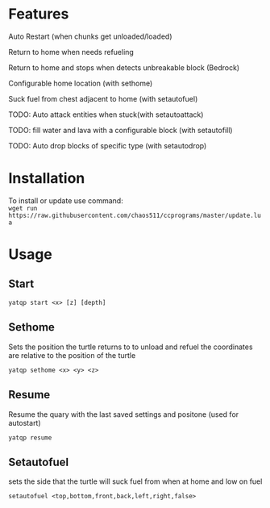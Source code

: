 # Features
Auto Restart (when chunks get unloaded/loaded)

Return to home when needs refueling
  
Return to home and stops when detects unbreakable block (Bedrock)
  
Configurable home location (with sethome)

Suck fuel from chest adjacent to home (with setautofuel)

TODO: Auto attack entities when stuck(with setautoattack)

TODO: fill water and lava with a configurable block (with setautofill)


TODO: Auto drop blocks of specific type (with setautodrop)

 # Installation
To install or update use command: <br />
`wget run https://raw.githubusercontent.com/chaos511/ccprograms/master/update.lua`

 # Usage
 ## Start
 
 `yatqp start <x> [z] [depth]`
 
 ## Sethome
 Sets the position the turtle returns to to unload and refuel 
 the coordinates are relative to the position of the turtle
 
 `yatqp sethome <x> <y> <z>`
  
 ## Resume 
 Resume the quary with the last saved settings and positone (used for autostart)

 `yatqp resume`

 ## Setautofuel
 sets the side that the turtle will suck fuel from when at home and low on fuel
 
 `setautofuel <top,bottom,front,back,left,right,false>` 
 